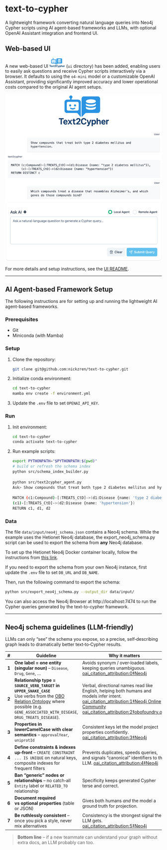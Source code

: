 # text-to-cypher
A lightweight framework converting natural language queries into Neo4j Cypher scripts using AI agent-based frameworks and LLMs, with optional OpenAI Assistant integration and frontend UI.

## Web-based UI

A new web-based UI <img src="ui/src/assets/logo.png" width="50" alt="Text to Cypher UI"> (`ui` directory) has been added, enabling users to easily ask questions and receive Cypher scripts interactively via a browser. It defaults to using the `o4-mini` model or a customizable OpenAI Assistant, providing significantly improved accuracy and lower operational costs compared to the original AI agent setups.

<img src="ui/src/assets/text-to-cypher-ui-overview.png" width="600" alt="Text to Cypher UI">

For more details and setup instructions, see the [UI README](ui/README.md).

---

## AI Agent-based Framework Setup

The following instructions are for setting up and running the lightweight AI agent-based frameworks.

### Prerequisites

- Git
- Miniconda (with Mamba)

### Setup

1. Clone the repository:
   ```sh
   git clone git@github.com:nickzren/text-to-cypher.git
   ```
2. Initialize conda environment:
   ```sh
   cd text-to-cypher
   mamba env create -f environment.yml
   ```
3. Update the `.env` file to set `OPENAI_API_KEY`.

### Run

1. Init environment:
   ```sh
   cd text-to-cypher
   conda activate text-to-cypher
   ```
2. Run example scripts:
   ```sh
   export PYTHONPATH="$PYTHONPATH:$(pwd)"
   # build or refresh the schema index
   python src/schema_index_builder.py

   python src/text2cypher_agent.py 
   Ask> Show compounds that treat both type 2 diabetes mellitus and hypertension.

   MATCH (c1:Compound)-[:TREATS_CtD]->(d1:Disease {name: 'type 2 diabetes mellitus'}), 
   (c1)-[:TREATS_CtD]->(d2:Disease {name: 'hypertension'})
   RETURN c1, d1, d2
   ```

### Data

The file `data/input/neo4j_schema.json` contains a Neo4j schema. While the example uses the Hetionet Neo4j database, the export_neo4j_schema.py script can be used to export the schema from **any** Neo4j database.

To set up the Hetionet Neo4j Docker container locally, follow the instructions from [this link](https://github.com/nickzren/hetionet/tree/main?tab=readme-ov-file#docker-setup-and-initialization).

If you need to export the schema from your own Neo4j instance, first update the `.env` file to set `DB_URL` and `DB_NAME`.

Then, run the following command to export the schema:
```sh
python src/export_neo4j_schema.py --output_dir data/input/
```

You can also access the Neo4j Browser at http://localhost:7474 to run the Cypher queries generated by the text-to-cypher framework.

---

## Neo4j schema guidelines (LLM‑friendly)

LLMs can only “see” the schema you expose, so a precise, self‑describing graph leads to dramatically better text‑to‑Cypher results.

| # | Guideline | Why it matters |
|---|-----------|----------------|
| **1** | **One label = one entity (singular noun)** – `Disease`, `Drug`, `Gene`, … | Avoids synonym / over‑loaded labels, keeping queries unambiguous.  [oai_citation_attribution:0‡Neo4j](https://neo4j.com/docs/cypher-manual/current/syntax/naming/?utm_source=chatgpt.com) |
| **2** | **Relationship type = `SOURCE_VERB_TARGET` in `UPPER_SNAKE_CASE`**<br>Use verbs from the [OBO Relation Ontology](https://obofoundry.org/ontology/ro.html) where possible (e.g. `GENE_ASSOCIATED_WITH_DISEASE`, `DRUG_TREATS_DISEASE`). | Verbal, directional names read like English, helping both humans and models infer intent.  [oai_citation_attribution:1‡Neo4j Online Community](https://community.neo4j.com/t/cypher-basic-syntax/22950?utm_source=chatgpt.com) [oai_citation_attribution:2‡obofoundry.org](https://obofoundry.org/ontology/ro.html?utm_source=chatgpt.com) |
| **3** | **Properties in lowerCamelCase with clear semantics** – `approvalYear`, `uniprotId` | Consistent keys let the model project properties confidently.  [oai_citation_attribution:3‡Neo4j](https://neo4j.com/docs/cypher-manual/current/syntax/naming/?utm_source=chatgpt.com) |
| **4** | **Define constraints & indexes up‑front** – `CREATE CONSTRAINT ... IS UNIQUE` on natural keys, composite indexes for frequent filters | Prevents duplicates, speeds queries, and signals “canonical” identifiers to the LLM.  [oai_citation_attribution:4‡Neo4j](https://neo4j.com/docs/spark/current/write/schema-optimization/?utm_source=chatgpt.com) |
| **5** | **Ban “generic” nodes or relationships** – no catch‑all `Entity` label or `RELATED_TO` relationship | Specificity keeps generated Cypher terse and correct. |
| **6** | **Document required vs optional properties** (table or JSON) | Gives both humans *and* the model a ground truth for projection. |
| **7** | **Be ruthlessly consistent** – once you pick a style, never mix alternatives | Consistency is the strongest signal the LLM gets.  [oai_citation_attribution:5‡Neo4j](https://neo4j.com/docs/cypher-manual/current/syntax/naming/?utm_source=chatgpt.com) |

> **Bottom line** – if a new teammate can understand your graph without extra docs, an LLM probably can too.
